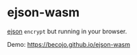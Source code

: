 # ejson-wasm

[ejson](https://github.com/Shopify/ejson) `encrypt` but running in your browser.

Demo: https://becojo.github.io/ejson-wasm
